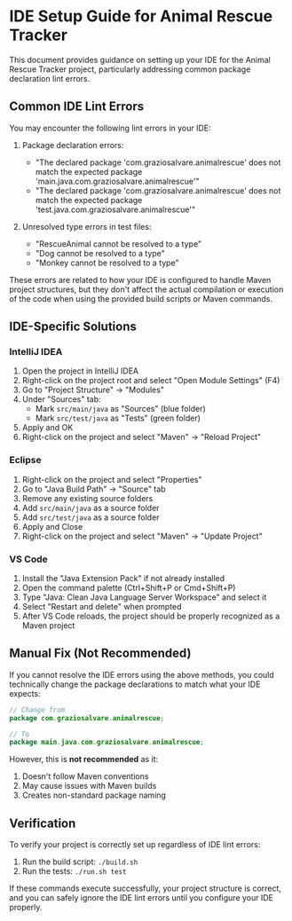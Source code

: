 # IDE Setup Guide for Animal Rescue Tracker

This document provides guidance on setting up your IDE for the Animal Rescue Tracker project, particularly addressing common package declaration lint errors.

## Common IDE Lint Errors

You may encounter the following lint errors in your IDE:

1. Package declaration errors:
   - "The declared package 'com.graziosalvare.animalrescue' does not match the expected package 'main.java.com.graziosalvare.animalrescue'"
   - "The declared package 'com.graziosalvare.animalrescue' does not match the expected package 'test.java.com.graziosalvare.animalrescue'"

2. Unresolved type errors in test files:
   - "RescueAnimal cannot be resolved to a type"
   - "Dog cannot be resolved to a type"
   - "Monkey cannot be resolved to a type"

These errors are related to how your IDE is configured to handle Maven project structures, but they don't affect the actual compilation or execution of the code when using the provided build scripts or Maven commands.

## IDE-Specific Solutions

### IntelliJ IDEA

1. Open the project in IntelliJ IDEA
2. Right-click on the project root and select "Open Module Settings" (F4)
3. Go to "Project Structure" → "Modules"
4. Under "Sources" tab:
   - Mark `src/main/java` as "Sources" (blue folder)
   - Mark `src/test/java` as "Tests" (green folder)
5. Apply and OK
6. Right-click on the project and select "Maven" → "Reload Project"

### Eclipse

1. Right-click on the project and select "Properties"
2. Go to "Java Build Path" → "Source" tab
3. Remove any existing source folders
4. Add `src/main/java` as a source folder
5. Add `src/test/java` as a source folder
6. Apply and Close
7. Right-click on the project and select "Maven" → "Update Project"

### VS Code

1. Install the "Java Extension Pack" if not already installed
2. Open the command palette (Ctrl+Shift+P or Cmd+Shift+P)
3. Type "Java: Clean Java Language Server Workspace" and select it
4. Select "Restart and delete" when prompted
5. After VS Code reloads, the project should be properly recognized as a Maven project

## Manual Fix (Not Recommended)

If you cannot resolve the IDE errors using the above methods, you could technically change the package declarations to match what your IDE expects:

```java
// Change from
package com.graziosalvare.animalrescue;

// To
package main.java.com.graziosalvare.animalrescue;
```

However, this is **not recommended** as it:
1. Doesn't follow Maven conventions
2. May cause issues with Maven builds
3. Creates non-standard package naming

## Verification

To verify your project is correctly set up regardless of IDE lint errors:

1. Run the build script: `./build.sh`
2. Run the tests: `./run.sh test`

If these commands execute successfully, your project structure is correct, and you can safely ignore the IDE lint errors until you configure your IDE properly.
